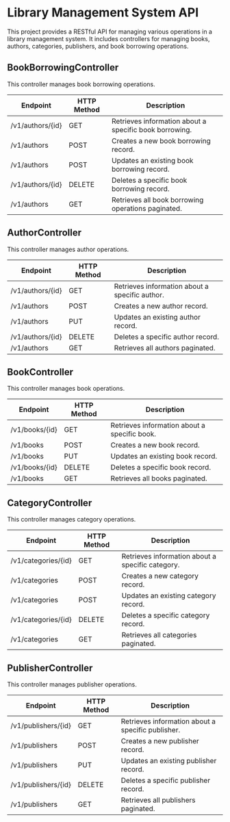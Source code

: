 # Library Management System API

This project provides a RESTful API for managing various operations in a library management system. It includes controllers for managing books, authors, categories, publishers, and book borrowing operations.

## BookBorrowingController

This controller manages book borrowing operations.

| Endpoint                           | HTTP Method | Description                                           |
|-----------------------------------|-------------|-------------------------------------------------------|
| /v1/authors/{id}                  | GET         | Retrieves information about a specific book borrowing.|
| /v1/authors                       | POST        | Creates a new book borrowing record.                  |
| /v1/authors                       | POST        | Updates an existing book borrowing record.            |
| /v1/authors/{id}                  | DELETE      | Deletes a specific book borrowing record.             |
| /v1/authors                       | GET         | Retrieves all book borrowing operations paginated.    |

## AuthorController

This controller manages author operations.

| Endpoint                           | HTTP Method | Description                                           |
|-----------------------------------|-------------|-------------------------------------------------------|
| /v1/authors/{id}                  | GET         | Retrieves information about a specific author.        |
| /v1/authors                       | POST        | Creates a new author record.                          |
| /v1/authors                       | PUT         | Updates an existing author record.                    |
| /v1/authors/{id}                  | DELETE      | Deletes a specific author record.                     |
| /v1/authors                       | GET         | Retrieves all authors paginated.                      |

## BookController

This controller manages book operations.

| Endpoint                           | HTTP Method | Description                                           |
|-----------------------------------|-------------|-------------------------------------------------------|
| /v1/books/{id}                    | GET         | Retrieves information about a specific book.          |
| /v1/books                         | POST        | Creates a new book record.                            |
| /v1/books                         | PUT         | Updates an existing book record.                      |
| /v1/books/{id}                    | DELETE      | Deletes a specific book record.                       |
| /v1/books                         | GET         | Retrieves all books paginated.                        |

## CategoryController

This controller manages category operations.

| Endpoint                           | HTTP Method | Description                                           |
|-----------------------------------|-------------|-------------------------------------------------------|
| /v1/categories/{id}               | GET         | Retrieves information about a specific category.      |
| /v1/categories                    | POST        | Creates a new category record.                        |
| /v1/categories                    | POST        | Updates an existing category record.                  |
| /v1/categories/{id}               | DELETE      | Deletes a specific category record.                   |
| /v1/categories                    | GET         | Retrieves all categories paginated.                   |

## PublisherController

This controller manages publisher operations.

| Endpoint                           | HTTP Method | Description                                           |
|-----------------------------------|-------------|-------------------------------------------------------|
| /v1/publishers/{id}               | GET         | Retrieves information about a specific publisher.     |
| /v1/publishers                    | POST        | Creates a new publisher record.                       |
| /v1/publishers                    | PUT         | Updates an existing publisher record.                 |
| /v1/publishers/{id}               | DELETE      | Deletes a specific publisher record.                  |
| /v1/publishers                    | GET         | Retrieves all publishers paginated.                   |
